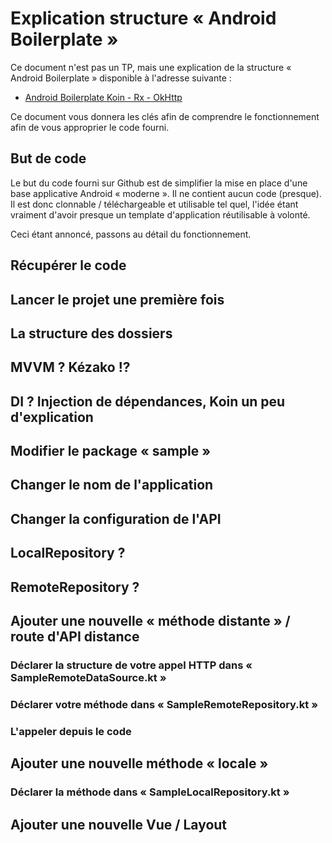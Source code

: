# Explication structure « Android Boilerplate »

Ce document n'est pas un TP, mais une explication de la structure « Android Boilerplate » disponible à l'adresse suivante :

- [Android Boilerplate Koin - Rx - OkHttp](https://github.com/c4software/Android-Boilerplate-Koin-Rx-OkHTTP)

Ce document vous donnera les clés afin de comprendre le fonctionnement afin de vous approprier le code fourni.

## But de code

Le but du code fourni sur Github est de simplifier la mise en place d'une base applicative Android « moderne ». Il ne contient aucun code (presque). Il est donc clonnable / téléchargeable et utilisable tel quel, l'idée étant vraiment d'avoir presque un template d'application réutilisable à volonté.

Ceci étant annoncé, passons au détail du fonctionnement.

## Récupérer le code

## Lancer le projet une première fois

## La structure des dossiers

## MVVM ? Kézako !?

## DI ? Injection de dépendances, Koin un peu d'explication

## Modifier le package « sample »

## Changer le nom de l'application

## Changer la configuration de l'API

## LocalRepository ?

## RemoteRepository ?

## Ajouter une nouvelle « méthode distante » / route d'API distance

### Déclarer la structure de votre appel HTTP dans « SampleRemoteDataSource.kt »

### Déclarer votre méthode dans « SampleRemoteRepository.kt »

### L'appeler depuis le code

## Ajouter une nouvelle méthode « locale »

### Déclarer la méthode dans « SampleLocalRepository.kt »

## Ajouter une nouvelle Vue / Layout